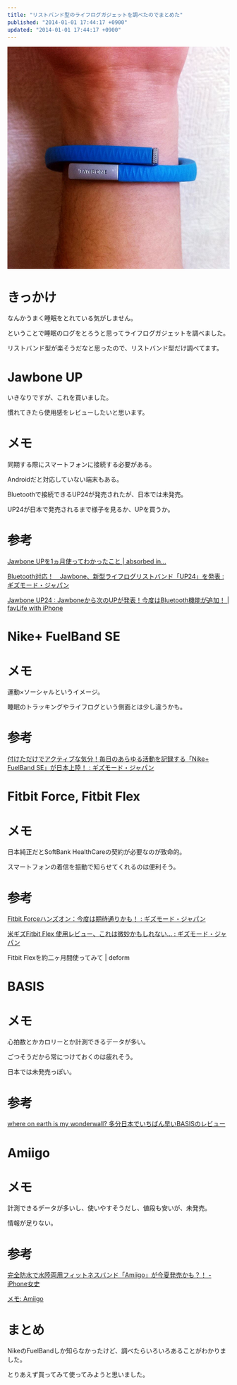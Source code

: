 ```yaml
---
title: "リストバンド型のライフログガジェットを調べたのでまとめた"
published: "2014-01-01 17:44:17 +0900"
updated: "2014-01-01 17:44:17 +0900"
---
```


![](../../../../images/2014/1/1/lifelog-1.jpg)

# きっかけ

なんかうまく睡眠をとれている気がしません。

ということで睡眠のログをとろうと思ってライフログガジェットを調べました。

リストバンド型が楽そうだなと思ったので、リストバンド型だけ調べてます。

# Jawbone UP

いきなりですが、これを買いました。

慣れてきたら使用感をレビューしたいと思います。 

# メモ

同期する際にスマートフォンに接続する必要がある。

Androidだと対応していない端末もある。

Bluetoothで接続できるUP24が発売されたが、日本では未発売。

UP24が日本で発売されるまで様子を見るか、UPを買うか。

# 参考

[Jawbone UPを1ヵ月使ってわかったこと | absorbed in&#8230;](http://hirsky.com/588.html)

[Bluetooth対応！　Jawbone、新型ライフログリストバンド「UP24」を発表 : ギズモード・ジャパン](http://www.gizmodo.jp/2013/11/jawboneup24bluetooth.html)

[Jawbone UP24 : Jawboneから次のUPが発表！今度はBluetooth機能が追加！ | favLife with iPhone](http://www.favlife.com/archives/16755)

# Nike+ FuelBand SE

# メモ

運動×ソーシャルというイメージ。

睡眠のトラッキングやライフログという側面とは少し違うかも。

# 参考

[付けただけでアクティブな気分！毎日のあらゆる活動を記録する「Nike+ FuelBand SE」が日本上陸！ : ギズモード・ジャパン](http://www.gizmodo.jp/2013/11/nike_fuelband_se_2.html)

# Fitbit Force, Fitbit Flex

# メモ

日本純正だとSoftBank HealthCareの契約が必要なのが致命的。

スマートフォンの着信を振動で知らせてくれるのは便利そう。

# 参考

[Fitbit Forceハンズオン：今度は期待通りかも！ : ギズモード・ジャパン](http://www.gizmodo.jp/2013/10/fitbit_force.html)

[米ギズFitbit Flex 使用レビュー、これは微妙かもしれない&#8230; : ギズモード・ジャパン](http://www.gizmodo.jp/2013/05/fitbit_flex.html)

Fitbit Flexを約二ヶ月間使ってみて | deform

# BASIS

# メモ

心拍数とかカロリーとか計測できるデータが多い。

ごつそうだから常につけておくのは疲れそう。

日本では未発売っぽい。

# 参考

[where on earth is my wonderwall? 多分日本でいちばん早いBASISのレビュー](http://qwerty1234567890.blog116.fc2.com/blog-entry-319.html)

# Amiigo

# メモ

計測できるデータが多いし、使いやすそうだし、値段も安いが、未発売。

情報が足りない。

# 参考

[完全防水で水陸両用フィットネスバンド「Amiigo」が今夏発売かも？！ - iPhone女史](http://www.iphone-girl.jp/2013/06/273902/)

[メモ: Amiigo](http://hcondo2000.blogspot.jp/search/label/Amiigo)

# まとめ

NikeのFuelBandしか知らなかったけど、調べたらいろいろあることがわかりました。

とりあえず買ってみて使ってみようと思いました。
